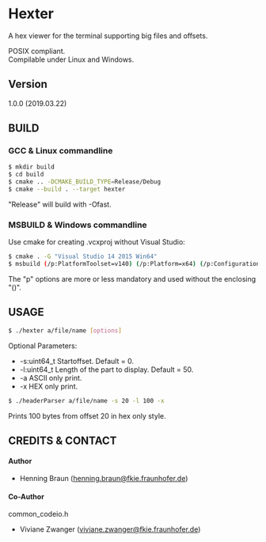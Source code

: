 # Hexter #
A hex viewer for the terminal supporting big files and offsets.

POSIX compliant.  
Compilable under Linux and Windows.  

## Version ##
1.0.0 (2019.03.22)

## BUILD ##
### GCC & Linux commandline ### 
```bash
$ mkdir build
$ cd build
$ cmake .. -DCMAKE_BUILD_TYPE=Release/Debug
$ cmake --build . --target hexter
```

"Release" will build with -Ofast.  

### MSBUILD & Windows commandline ###
Use cmake for creating .vcxproj without Visual Studio:
```bash
$ cmake . -G "Visual Studio 14 2015 Win64"  
$ msbuild (/p:PlatformToolset=v140) (/p:Platform=x64) (/p:Configuration=Release) hexter.vcxproj
```
The "p" options are more or less mandatory and used without the enclosing "()".  


## USAGE ##
```bash
$ ./hexter a/file/name [options]
```
Optional Parameters:
 * -s:uint64_t Startoffset. Default = 0.
 * -l:uint64_t Length of the part to display. Default = 50.
 * -a ASCII only print.
 * -x HEX only print.

```bash
$ ./headerParser a/file/name -s 20 -l 100 -x
```
Prints 100 bytes from offset 20 in hex only style.

## CREDITS & CONTACT ## 
#### Author ####
- Henning Braun ([henning.braun@fkie.fraunhofer.de](henning.braun@fkie.fraunhofer.de)) 

#### Co-Author ####
common_codeio.h
- Viviane Zwanger ([viviane.zwanger@fkie.fraunhofer.de](viviane.zwanger@fkie.fraunhofer.de))
